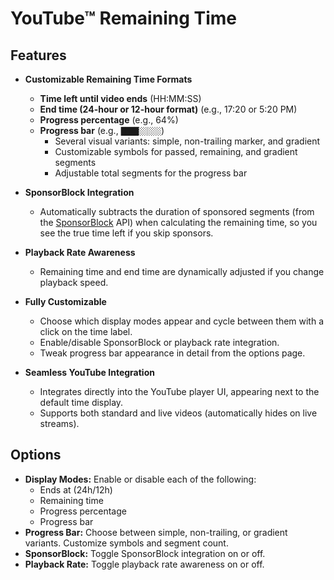 # YouTube™ Remaining Time

## Features

- **Customizable Remaining Time Formats**
  - **Time left until video ends** (HH:MM:SS)
  - **End time (24-hour or 12-hour format)** (e.g., 17:20 or 5:20 PM)
  - **Progress percentage** (e.g., 64%)
  - **Progress bar** (e.g., `████░░░░░`)
    - Several visual variants: simple, non-trailing marker, and gradient
    - Customizable symbols for passed, remaining, and gradient segments
    - Adjustable total segments for the progress bar

- **SponsorBlock Integration**
  - Automatically subtracts the duration of sponsored segments (from the [SponsorBlock](https://sponsor.ajay.app) API) when calculating the remaining time, so you see the true time left if you skip sponsors.

- **Playback Rate Awareness**
  - Remaining time and end time are dynamically adjusted if you change playback speed.

- **Fully Customizable**
  - Choose which display modes appear and cycle between them with a click on the time label.
  - Enable/disable SponsorBlock or playback rate integration.
  - Tweak progress bar appearance in detail from the options page.

- **Seamless YouTube Integration**
  - Integrates directly into the YouTube player UI, appearing next to the default time display.
  - Supports both standard and live videos (automatically hides on live streams).

## Options

- **Display Modes:** Enable or disable each of the following:
  - Ends at (24h/12h)
  - Remaining time
  - Progress percentage
  - Progress bar
- **Progress Bar:** Choose between simple, non-trailing, or gradient variants. Customize symbols and segment count.
- **SponsorBlock:** Toggle SponsorBlock integration on or off.
- **Playback Rate:** Toggle playback rate awareness on or off.
